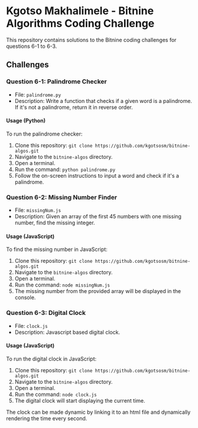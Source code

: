 # Kgotso Makhalimele - Bitnine Algorithms Coding Challenge

This repository contains solutions to the Bitnine coding challenges for questions 6-1 to 6-3.

## Challenges

### Question 6-1: Palindrome Checker

- File: `palindrome.py`
- Description: Write a function that checks if a given word is a palindrome. If it's not a palindrome, return it in reverse order.

#### Usage (Python)

To run the palindrome checker:

1. Clone this repository: `git clone https://github.com/kgotsosm/bitnine-algos.git`
2. Navigate to the `bitnine-algos` directory.
3. Open a terminal.
4. Run the command: `python palindrome.py`
5. Follow the on-screen instructions to input a word and check if it's a palindrome.

### Question 6-2: Missing Number Finder

- File: `missingNum.js`
- Description: Given an array of the first 45 numbers with one missing number, find the missing integer.

#### Usage (JavaScript)

To find the missing number in JavaScript:

1. Clone this repository: `git clone https://github.com/kgotsosm/bitnine-algos.git`
2. Navigate to the `bitnine-algos` directory.
3. Open a terminal.
4. Run the command: `node missingNum.js`
5. The missing number from the provided array will be displayed in the console.

### Question 6-3: Digital Clock

- File: `clock.js`
- Description: Javascript based digital clock.

#### Usage (JavaScript)

To run the digital clock in JavaScript:

1. Clone this repository: `git clone https://github.com/kgotsosm/bitnine-algos.git`
2. Navigate to the `bitnine-algos` directory.
3. Open a terminal.
4. Run the command: `node clock.js`
5. The digital clock will start displaying the current time.

The clock can be made dynamic by linking it to an html file and dynamically rendering the time every second.
